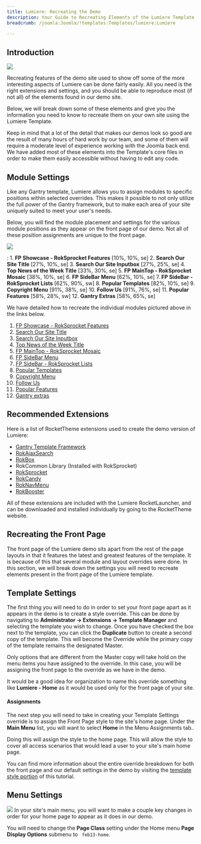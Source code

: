 ```yaml
---
title: Lumiere: Recreating the Demo
description: Your Guide to Recreating Elements of the Lumiere Template for Joomla
breadcrumb: /joomla:Joomla/!templates:Templates/lumiere:Lumiere

---
```


Introduction
-----

![][lumiere2]

Recreating features of the demo site used to show off some of the more interesting aspects of Lumiere can be done fairly easily. All you need is the right extensions and settings, and you should be able to reproduce most (if not all) of the elements found in our demo site. 

Below, we will break down some of these elements and give you the information you need to know to recreate them on your own site using the Lumiere Template.

Keep in mind that a lot of the detail that makes our demos look so good are the result of many hours of hard work by our team, and some of them will require a moderate level of experience working with the Joomla back end. We have added most of these elements into the Template's core files in order to make them easily accessible without having to edit any code.

Module Settings
-----

Like any Gantry template, Lumiere allows you to assign modules to specific positions within selected overrides. This makes it possible to not only utilize the full power of the Gantry framework, but to make each area of your site uniquely suited to meet your user's needs.

Below, you will find the module placement and settings for the various module positions as they appear on the front page of our demo. Not all of these position assignments are unique to the front page.

![][Lumiere]

:   1. **FP Showcase - RokSprocket Features**  [10%, 10%, se]
    2. **Search Our Site Title**  [27%, 10%, se]
    3. **Search Our Site Inputbox**  [27%, 25%, se]
    4. **Top News of the Week Title**  [33%, 30%, se]
    5. **FP MainTop - RokSprocket Mosaic**  [38%, 10%, se]
    6. **FP SideBar Menu**  [62%, 10%, se]
    7. **FP SideBar - RokSprocket Lists**  [62%, 90%, sw]
    8. **Popular Templates**  [82%, 10%, se]
    9. **Copyright Menu**  [91%, 38%, se]
    10. **Follow Us**  [91%, 76%, se]
    11. **Popular Features**  [58%, 28%, sw]
    12. **Gantry Extras** [58%, 65%, se]

We have detailed how to recreate the individual modules pictured above in the links below.

1. [FP Showcase - RokSprocket Features][module1]
2. [Search Our Site Title][module2]
3. [Search Our Site Inputbox][module3]
4. [Top News of the Week Title][module4]
5. [FP MainTop - RokSprocket Mosaic][module5]
6. [FP SideBar Menu][module6]
7. [FP SideBar - RokSprocket Lists][module7]
8. [Popular Templates][module8]
9. [Copyright Menu][module9]
10. [Follow Us][module10]
11. [Popular Features][module11]
12. [Gantry extras][module12]

Recommended Extensions
-----

Here is a list of RocketTheme extensions used to create the demo version of Lumiere:

* [Gantry Template Framework][gantry]
* [RokAjaxSearch][rokajaxsearch]
* [RokBox][rokbox]
* RokCommon Library (Installed with RokSprocket)
* [RokSprocket][roksprocket]
* [RokCandy][rokcandy]
* [RokNavMenu][roknavmenu]
* [RokBooster][rokbooster]

All of these extensions are included with the Lumiere RocketLauncher, and can be downloaded and installed individually by going to the RocketTheme website.

Recreating the Front Page
-----

The front page of the Lumiere demo sits apart from the rest of the page layouts in that it features the latest and greatest features of the template. It is because of this that several module and layout overrides were done. In this section, we will break down the settings you will need to recreate elements present in the front page of the Lumiere template.

Template Settings
-----

The first thing you will need to do in order to set your front page apart as it appears in the demo is to create a style override. This can be done by navigating to **Administrator -> Extensions -> Template Manager** and selecting the template you wish to change.  Once you have checked the box next to the template, you can click the **Duplicate** button to create a second copy of the template. This will become the Override while the primary copy of the template remains the designated Master.

Only options that are different from the Master copy will take hold on the menu items you have assigned to the override. In this case, you will be assigning the front page to the override as we have in the demo.

It would be a good idea for organization to name this override something like **Lumiere - Home** as it would be used only for the front page of your site.

#### Assignments

The next step you will need to take in creating your Template Settings override is to assign the Front Page style to the site's home page. Under the **Main Menu** list, you will want to select **Home** in the Menu Assignments tab..

Doing this will assign the style to the home page. This will allow the style to cover all access scenarios that would lead a user to your site's main home page.

You can find more information about the entire override breakdown for both the front page and our default settings in the demo by visiting the [template style portion][demooverride] of this tutorial.

Menu Settings
-----
![][mainmenu]
In your site's main menu, you will want to make a couple key changes in order for your home page to appear as it does in our demo.

You will need to change the **Page Class** setting under the Home menu **Page Display Options** submenu to ` feb13-home`.

[gantry]: http://gantry-framework.org/download
[rokajaxsearch]: http://www.rockettheme.com/extensions-joomla/rokajaxsearch
[rokbox]: http://www.rockettheme.com/extensions-joomla/rokbox
[roksprocket]: http://www.rockettheme.com/extensions-joomla/roksprocket
[lumiere]: assets/lumiere.jpeg
[lumiere2]: assets/lumiere2.jpeg
[demooverride]: demo_override.md
[roknavmenu]: http://www.rockettheme.com/extensions-joomla/roknavmenu
[rokbooster]: http://www.rockettheme.com/extensions-joomla/rokbooster
[rokcandy]: http://www.rockettheme.com/extensions-joomla/rokcandy
[module1]: demo_module_1.md
[module2]: demo_module_2.md
[module3]: demo_module_3.md
[module4]: demo_module_4.md
[module5]: demo_module_5.md
[module6]: demo_module_6.md
[module7]: demo_module_7.md
[module8]: demo_module_8.md
[module9]: demo_module_9.md
[module10]: demo_module_10.md
[module11]: demo_module_11.md
[module12]: demo_module_12.md
[mainmenu]: assets/menu_1.jpg
[icons]: http://fortawesome.github.io/Font-Awesome/icons/
[article]: assets/article.jpg